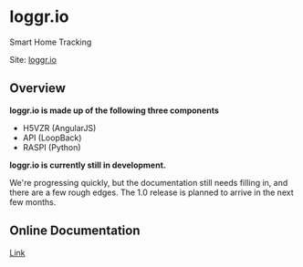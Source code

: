 # loggr.io

Smart Home Tracking

Site: [loggr.io](http://loggr.stkn.org/)

## Overview

**loggr.io is made up of the following three components**

* H5VZR (AngularJS)
* API (LoopBack)
* RASPI (Python)

**loggr.io is currently still in development.**

We're progressing quickly, but the documentation still needs filling in, and there are a few rough edges.  The 1.0 release is planned to arrive in the next few months.

## Online Documentation

[Link](//loggrio.github.io/loggr.io/)
